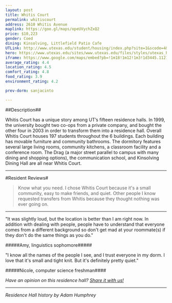 ```yaml
---
layout: post
title: Whitis Court
permalink: whitiscourt
address: 2610 Whitis Avenue
maplink: https://goo.gl/maps/opeUVychZxQ2
price: $10,223
gender: Coed
dining: Kinsolving, Littlefield Patio Cafe
UTLink: http://www.utexas.edu/student/housing/index.php?site=1&scode=4&id=117
hero: https://www.utexas.edu/sites/www.utexas.edu/files/styles/utexas_hero_photo_image/public/hero-photos/maincampus_hero.jpg?itok=i1E3qQY4
iframe: https://www.google.com/maps/embed?pb=!1m18!1m12!1m3!1d3445.112140853462!2d-97.74265498487007!3d30.290869013844116!2m3!1f0!2f0!3f0!3m2!1i1024!2i768!4f13.1!3m3!1m2!1s0x8644b5826703dff1%3A0x6567d063f7a9f40d!2sWhitis+Court!5e0!3m2!1sen!2sus!4v1462319417884
average_rating: 4.4
location_rating: 4.5
comfort_rating: 4.8
food_rating: 3.9
environment_rating: 4.2

prev-dorm: sanjacinto

---
```


##Description##

Whitis Court has a unique story among UT’s fifteen residence halls. In 1999, the university bought two co-ops from a private company, and bought the other four in 2003 in order to transform them into a residence hall. Overall Whitis Court houses 197 students throughout the 6 buildings. Each building has movable furniture and community bathrooms. The dormitory features several large living rooms, community kitchens, a classroom facility and a conference room. The Drag (a major street parallel to campus with many dining and shopping options), the communication school, and Kinsolving Dining Hall are all near Whitis Court.

---

#Resident Reviews#

> Know what you need. I chose Whitis Court because it's a small community, easy to make friends, and quiet. Other people I know requested transfers from Whitis because they thought nothing was ever going on.

---

"It was slightly loud, but the location is better than I am right now. In addition with dealing with people, people have to understand that everyone comes from a different background so don't get mad at your roommate(s) if they don't do the same things as you do."

#####Amy, linguistics sophomore#####

"I know all the names of the people I see, and I trust everyone in my dorm. I love that it's small and tight knit. But it's definitely pretty quiet."

#####Nicole, computer science freshman####

_Have an opinion on this residence hall? [Share it with us!](https://goo.gl/forms/2FQQ17t7YAfFhlZT2)_

---

_Residence Hall history by Adam Humphrey_